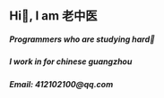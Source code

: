 <h2 align="left">Hi👋, I am 老中医</h2>
<h5 align="left">Programmers who are studying hard💪</h5>
<h5 align="left">I work in for chinese guangzhou</h5>
<h5 align="left">Email: 412102100@qq.com</h5>
